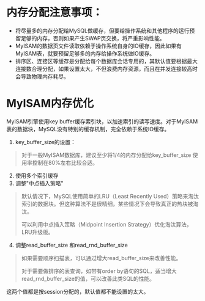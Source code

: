 # 内存分配注意事项：
- 将尽量多的内存分配给MySQL做缓存，但要给操作系统和其他程序的运行预留足够的内存，否则如果产生SWAP页交换，将严重影响性能。
- MyISAM的数据页文件读取依赖于操作系统自身的IO缓存，因此如果有MyISAM表，就要预留足够多的内存给操作系统做IO缓存。
- 排序区、连接区等缓存是分配给每个数据库会话专用的，其默认值要根据最大连接数合理分配，如果设置太大，不但浪费内存资源，而且在并发连接较高时会导致物理内存耗尽。

# MyISAM内存优化
MyISAM引擎使用key buffer缓存索引块，以加速索引的读写速度。对于MyISAM表的数据块，MySQL没有特别的缓存机制，完全依赖于系统IO缓存。
1. key_buffer_size的设置：
  > 对于一般MyISAM数据库，建议至少将1/4的内存分配给key_buffer_size
  > 使用率控制在80%左右比较合适。
2. 使用多个索引缓存
3. 调整"中点插入策略"
  > 默认情况下，MySQL使用简单的LRU（Least Recently Used）策略来淘汰索引的数据块。但这种算法不是很精细，某些情况下会导致真正的热块被淘汰。
  > 
  > 可以利用中点插入策略（Midpoint Insertion Strategy）优化淘汰算法，LRU升级版。
4. 调整read_buffer_size 和read_rnd_buffer_size
  > 如果需要顺序扫描表，可以通过增大read_buffer_size来改善性能。
  >
  >对于需要做排序的表查询，如带有order by语句的SQL，适当增大read_rnd_buffer_size的值，可以改善此类SQL的性能。

这两个值都是按session分配的，默认值都不能设置的太大。  

